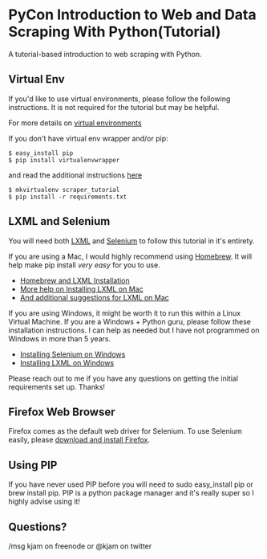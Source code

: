 PyCon Introduction to Web and Data Scraping With Python(Tutorial)
===========================================

A tutorial-based introduction to web scraping with Python. 

Virtual Env
------------

If you'd like to use virtual environments, please follow the following instructions. It is not required for the tutorial but may be helpful.

For more details on [virtual environments](http://www.doughellmann.com/projects/virtualenvwrapper/)

If you don't have virtual env wrapper and/or pip: 
    
    $ easy_install pip
    $ pip install virtualenvwrapper
    
and read the additional instructions [here](http://virtualenvwrapper.readthedocs.org/en/latest/install.html)


    $ mkvirtualenv scraper_tutorial
    $ pip install -r requirements.txt


LXML and Selenium
-------------------------
You will need both [LXML](http://lxml.de/) and [Selenium](http://selenium-python.readthedocs.org/en/latest/index.html) to follow this tutorial in it's entirety.

If you are using a Mac, I would highly recommend using [Homebrew](http://brew.sh/). It will help make pip install *very easy* for you to use.
  * [Homebrew and LXML Installation](http://geekforbrains.com/how-to-install-lxml-for-python-using-homebrew-and-pip-in-3-steps)
  * [More help on Installing LXML on Mac](http://lxml.de/installation.html#installation)
  * [And additional suggestions for LXML on Mac](http://stackoverflow.com/questions/1277124/how-do-you-install-lxml-on-os-x-leopard-without-using-macports-or-fink)

If you are using Windows, it might be worth it to run this within a Linux Virtual Machine. If you are a Windows + Python guru, please follow these installation instructions. I can help as needed but I have not programmed on Windows in more than 5 years.
  * [Installing Selenium on Windows](http://selenium-python.readthedocs.org/en/latest/installation.html#detailed-instructions-for-windows-users)
  * [Installing LXML on Windows](http://lxml.de/installation.html#ms-windows)

Please reach out to me if you have any questions on getting the initial requirements set up. Thanks!


Firefox Web Browser
---------------------

Firefox comes as the default web driver for Selenium. To use Selenium easily, please [download and install Firefox](http://www.mozilla.org/en-US/firefox/new/).

Using PIP
------------

If you have never used PIP before you will need to sudo easy_install pip or brew install pip. PIP is a python package manager and it's really super so I highly advise using it!


Questions?
----------
/msg kjam on freenode or @kjam on twitter

